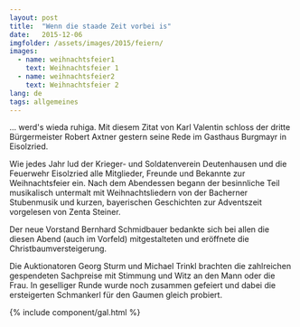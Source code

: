 ```yaml
---
layout: post
title:  "Wenn die staade Zeit vorbei is"
date:   2015-12-06
imgfolder: /assets/images/2015/feiern/
images:
  - name: weihnachtsfeier1
    text: Weihnachtsfeier 1
  - name: weihnachtsfeier2
    text: Weihnachtsfeier 2
lang: de
tags: allgemeines
---
```


... werd's wieda ruhiga. Mit diesem Zitat von Karl Valentin schloss der dritte Bürgermeister Robert Axtner gestern seine Rede im Gasthaus Burgmayr in Eisolzried.

Wie jedes Jahr lud der Krieger- und Soldatenverein Deutenhausen und die Feuerwehr Eisolzried alle Mitglieder, Freunde und Bekannte zur Weihnachtsfeier ein. Nach dem Abendessen begann der besinnliche Teil musikalisch untermalt mit Weihnachtsliedern von der Bacherner Stubenmusik und kurzen, bayerischen Geschichten zur Adventszeit vorgelesen von Zenta Steiner.

Der neue Vorstand Bernhard Schmidbauer bedankte sich bei allen die diesen Abend (auch im Vorfeld) mitgestalteten und eröffnete die Christbaumversteigerung.

Die Auktionatoren Georg Sturm und Michael Trinkl brachten die zahlreichen gespendeten Sachpreise mit Stimmung und Witz an den Mann oder die Frau. In geselliger Runde wurde noch zusammen gefeiert und dabei die ersteigerten Schmankerl für den Gaumen gleich probiert.

{% include component/gal.html %}

